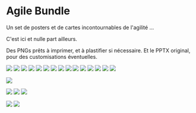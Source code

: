 # Agile Bundle

Un set de posters et de cartes incontournables de l'agilité ... 

C'est ici et nulle part ailleurs.

Des PNGs prêts à imprimer, et à plastifier si nécessaire. 
Et le PPTX original, pour des customisations éventuelles.

![](Cartes-Emoticons/emoticons.jpg)
![](Cartes-Planning-Poker/planning-poker.jpg)
![](Cartes-Cognitive-Biases/cognitive-biases.jpg)
![](Cartes-Meetings-ELMO/elmo1.jpg)
![](Cartes-Meetings/24-cards.jpg)
![](Cartes-Meetings/9-cards.jpg)
![](Cartes-Meteo/meteo.jpg)
![](Cartes-Photolangage/Photolangage.png)
![](Cartes-Roles-Scrum-Master/scrum-master.jpg)
![](Web-Links/Agile-Pattern-Cards.jpg)
![](Web-Links/dandy-people-collection.jpg)
![](Posters-KeepCalm/KeepCalm.jpg)
![](Web-Links/Mieux-Travailler-Ensemble.jpg)
![](Web-Links/Agile-Topics-Cards1.jpg)
![](Web-Links/Agile-Topics-Cards2.jpg)

![](Cartes-Planning-Poker-XL/planning-poker-xl.png)

![](Agile-Kakemonos/Agile-Kakemono-InAction.png)
![](Agile-Kakemonos/Extended-Scrum-InAction.png)
![](Agile-Kakemonos/Lean-Kanban-InAction.png)

![](Team-Feedbacks-A3/Team-Feedbacks-InAction.jpg)
![](Team-NikoNikoWeek-A3/Team-NikoNikoWeek-InAction.jpg)
